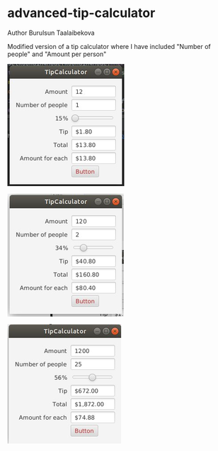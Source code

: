 # advanced-tip-calculator
Author Burulsun Taalaibekova

Modified version of a tip calculator where I have included "Number of people" and "Amount per person"

![](Screenshots/im1.jpeg)

![](Screenshots/im2.jpeg)

![](Screenshots/im3.jpeg)


